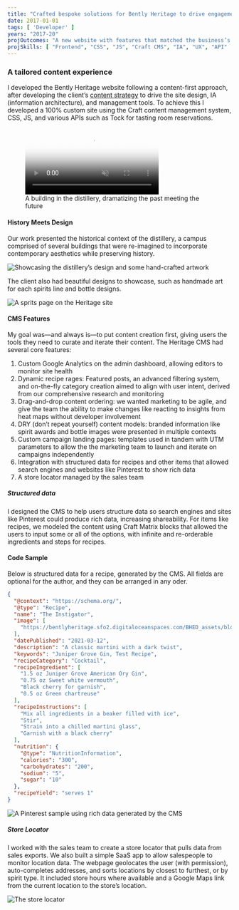 ```yaml
---
title: "Crafted bespoke solutions for Bently Heritage to drive engagement"
date: 2017-01-01
tags: [ 'Developer' ]
years: "2017-20"
projOutcomes: "A new website with features that matched the business’s content needs, their brand look and feel, and had features like rich content and store locators that let the marketing team keep their hands on the steering wheel."
projSkills: [ "Frontend", "CSS", "JS", "Craft CMS", "IA", "UX", "API"  ]
---
```


### A tailored content experience

I developed the Bently Heritage website following a content-first approach, after developing the client&rsquo;s [content strategy](/projects/heritage-content-strategy) to drive the site design, IA (information architecture), and management tools. To achieve this I developed a 100% custom site using the Craft content management system, CSS, JS, and various APIs such as Tock for tasting room reservations.

<figure>
<video autoplay loop muted playsinline poster="/mill-slide-cover.webp">
  <source src="/mill-slide.mp4" type="video/mp4">
</video>
<figcaption>A building in the distillery, dramatizing the past meeting the future</figcaption>
</figure>

#### History Meets Design

Our work presented the historical context of the distillery, a campus  comprised of several buildings that were re-imagined to incorporate contemporary aesthetics while preserving history. 

![Showcasing the distillery&rsquo;s design and some hand-crafted artwork](/heritage-preservation.webp)

The client also had beautiful designs to showcase, such as handmade art for each spirits line and bottle designs. 

![A sprits page on the Heritage site](/heritage-jg.webp)

#### CMS Features

My goal was—and always is—to put content creation first, giving users the tools they need to curate and iterate their content. The Heritage CMS had several core features:

1. Custom Google Analytics on the admin dashboard, allowing editors to monitor site health
1. Dynamic recipe rages: Featured posts, an advanced filtering system, and on-the-fly category creation aimed to align with user intent, derived from our comprehensive research and monitoring
1. Drag-and-drop content ordering: we wanted marketing to be agile, and give the team the ability to make changes like reacting to insights from heat maps without developer involvement 
1. DRY (don&rsquo;t repeat yourself) content models: branded information like spirit awards and bottle images were presented in multiple contexts
1. Custom campaign landing pages: templates used in tandem with UTM parameters to allow the the marketing team to launch and iterate on campaigns independently
1. Integration with structured data for recipes and other items that allowed search engines and websites like Pinterest to show rich data
1. A store locator managed by the sales team

##### Structured data

I designed the CMS to help users structure data so search engines and sites like Pinterest could produce rich data, increasing shareability. For items like recipes, we modeled the content using Craft Matrix blocks that allowed the users to input some or all of the options, with infinite and re-orderable ingredients and steps for recipes. 

#### Code Sample

Below is structured data for a recipe, generated by the CMS. All fields are optional for the author, and they can be arranged in any oder. 

```json
{
  "@context": "https://schema.org/",
  "@type": "Recipe",
  "name": "The Instigator",
  "image": [
    "https://bentlyheritage.sfo2.digitaloceanspaces.com/BHED_assets/blog-assets/opt_Gin-Cocktails_2021-02-23-192837.webp"
  ],
  "datePublished": "2021-03-12",
  "description": "A classic martini with a dark twist",
  "keywords": "Juniper Grove Gin, Test Recipe",
  "recipeCategory": "Cocktail",
  "recipeIngredient": [
    "1.5 oz Juniper Grove American Ory Gin",
    "0.75 oz Sweet white vermouth",
    "Black cherry for garnish",
    "0.5 oz Green chartreuse"
  ],
  "recipeInstructions": [
    "Mix all ingredients in a beaker filled with ice",
    "Stir",
    "Strain into a chilled martini glass",
    "Garnish with a black cherry"
  ],
  "nutrition": {
    "@type": "NutritionInformation",
    "calories": "300",
    "carbohydrates": "200",
    "sodium": "5",
    "sugar": "10"
  },
  "recipeYield": "serves 1"
}
```

![A Pinterest sample using rich data generated by the CMS](/pinterest-rich-data.webp)

##### Store Locator

I worked with the sales team to create a store locator that pulls data from sales exports. We also built a simple SaaS app to allow salespeople to monitor location data. The webpage geolocates the user (with permission), auto-completes addresses, and sorts locations by closest to furthest, or by spirit type. It included store hours where available and a Google Maps link from the current location to the store&rsquo;s location. 

![The store locator](/store-locator.webp)
